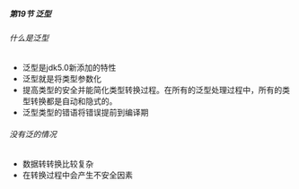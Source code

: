 ##### 第19节 泛型

###### 什么是泛型

- 泛型是jdk5.0新添加的特性
- 泛型就是将类型参数化
- 提高类型的安全并能简化类型转换过程。在所有的泛型处理过程中，所有的类型转换都是自动和隐式的。
- 泛型类型的错语将错误提前到编译期
###### 没有泛的情况

- 数据转转换比较复杂
- 在转换过程中会产生不安全因素
